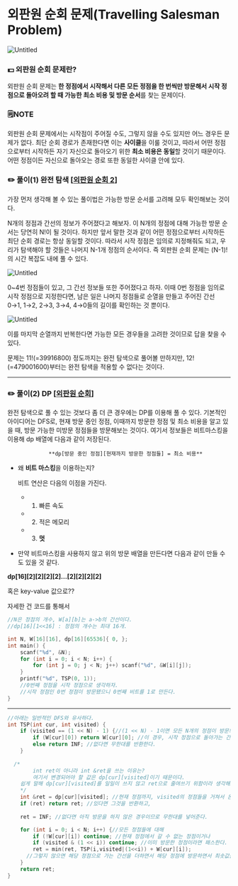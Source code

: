 # 외판원 순회 문제(Travelling Salesman Problem)

![Untitled](%E1%84%8B%E1%85%AC%E1%84%91%E1%85%A1%E1%86%AB%E1%84%8B%E1%85%AF%E1%86%AB%20%E1%84%89%E1%85%AE%E1%86%AB%E1%84%92%E1%85%AC%20%E1%84%86%E1%85%AE%E1%86%AB%E1%84%8C%E1%85%A6(Travelling%20Salesman%20Problem)%2057c1615f337f45caa12f7349bdb668ab/Untitled.png)

### 💵 외판원 순회 문제란?

외판원 순회 문제는 **한 정점에서 시작해서 다른 모든 정점을 한 번씩만 방문해서 시작 정점으로 돌아오려 할 때 가능한 최소 비용 및 방문 순서**를 찾는 문제이다.

### 🗒️NOTE

외판원 순회 문제에서는 시작점이 주어질 수도, 그렇지 않을 수도 있지만 어느 경우든 문제가 없다. 최단 순회 경로가 존재한다면 이는 **사이클**을 이룰 것이고, 따라서 어떤 정점으로부터 시작하든 자기 자신으로 돌아오기 위한 **최소 비용은 동일**할 것이기 때문이다. 어떤 정점이든 자신으로 돌아오는 경로 또한 동일한 사이클 안에 있다. 

### ✏️ 풀이(1) 완전 탐색 [[외판원 순회 2](https://www.acmicpc.net/problem/10971)]

가장 먼저 생각해 볼 수 있는 풀이법은 가능한 방문 순서를 고려해 모두 확인해보는 것이다.

N개의 정점과 간선의 정보가 주어졌다고 해보자. 이 N개의 정점에 대해 가능한 방문 순서는 당연히 N!이 될 것이다. 하지만 앞서 말한 것과 같이 어떤 정점으로부터 시작하든 최단 순회 경로는 항상 동일할 것이다. 따라서 시작 정점은 임의로 지정해줘도 되고, 우리가 탐색해야 할 것들은 나머지 N-1개 정점의 순서이다. 즉 외판원 순회 문제는 (N-1)!의 시간 복잡도 내에 풀 수 있다.

![Untitled](%E1%84%8B%E1%85%AC%E1%84%91%E1%85%A1%E1%86%AB%E1%84%8B%E1%85%AF%E1%86%AB%20%E1%84%89%E1%85%AE%E1%86%AB%E1%84%92%E1%85%AC%20%E1%84%86%E1%85%AE%E1%86%AB%E1%84%8C%E1%85%A6(Travelling%20Salesman%20Problem)%2057c1615f337f45caa12f7349bdb668ab/Untitled%201.png)

0~4번 정점들이 있고, 그 간선 정보들 또한 주어졌다고 하자. 이때 0번 정점을 임의로 시작 정점으로 지정한다면, 남은 일은 나머지 정점들로 순열을 만들고 주어진 간선 0→1, 1→2, 2→3, 3→4, 4→0들의 길이를 확인하는 것 뿐이다.

 

![Untitled](%E1%84%8B%E1%85%AC%E1%84%91%E1%85%A1%E1%86%AB%E1%84%8B%E1%85%AF%E1%86%AB%20%E1%84%89%E1%85%AE%E1%86%AB%E1%84%92%E1%85%AC%20%E1%84%86%E1%85%AE%E1%86%AB%E1%84%8C%E1%85%A6(Travelling%20Salesman%20Problem)%2057c1615f337f45caa12f7349bdb668ab/Untitled%202.png)

이를 마지막 순열까지 반복한다면 가능한 모든 경우들을 고려한 것이므로 답을 찾을 수 있다.

문제는 11!(=39916800) 정도까지는 완전 탐색으로 풀어볼 만하지만, 12!(=479001600)부터는 완전 탐색을 적용할 수 없다는 것이다.

---

### ✏️ 풀이(2) DP [[외판원 순회](https://www.acmicpc.net/problem/2098)]

완전 탐색으로 풀 수 있는 것보다 좀 더 큰 경우에는 DP를 이용해 풀 수 있다. 기본적인 아이디어는 DFS로, 현재 방문 중인 정점, 이때까지 방문한 정점 및 최소 비용을 알고 있을 때, 방문 가능한 미방문 정점들을 방문해보는 것이다. 여기서 정보들은 비트마스킹을 이용해 dp 배열에 다음과 같이 저장된다.

                 **dp[방문 중인 정점][현재까지 방문한 정점들] = 최소 비용**

- 왜 **비트 마스킹**을 이용하는지?
    
    비트 연산은 다음의 이점을 가진다.
    
    - 1) 빠른 속도
    - 2) 적은 메모리
    - 3) **멋**

* 만약 비트마스킹을 사용하지 않고 위의 방문 배열을 만든다면 다음과 같이 만들 수도 있을 것 같다.

**dp[16][2][2][2][2]…[2][2][2][2]**

혹은 key-value 값으로??

자세한 건 코드를 통해서 

```cpp
//N은 정점의 개수, W[a][b]는 a->b의 간선이다.
//dp[16][1<<16] : 정점의 개수는 최대 16개.

int N, W[16][16], dp[16][65536]{ 0, };
int main() {
	scanf("%d", &N);
	for (int i = 0; i < N; i++) {
		for (int j = 0; j < N; j++) scanf("%d", &W[i][j]);
	}
	printf("%d", TSP(0, 1));
	//0번째 정점을 시작 정점으로 생각하자.
	//시작 정점인 0번 정점이 방문됐으니 0번째 비트를 1로 만든다.
}
```

---

```cpp
//아래는 일반적인 DFS와 유사하다.
int TSP(int cur, int visited) {
	if (visited == (1 << N) - 1) {//(1 << N) - 1이면 모든 N개의 정점이 방문되었다는 것이다.
		if (W[cur][0]) return W[cur][0]; //이 경우, 시작 정점으로 돌아가는 간선이 있다면 반환하고
		else return INF; //없다면 무한대를 반환한다.
	}
	
  /*
		int ret이 아니라 int &ret을 쓰는 이유는?
		여기서 변경되어야 할 값은 dp[cur][visited]이기 때문이다.
    쉽게 말해 dp[cur][visited]를 일일이 쓰지 않고 ret으로 줄여쓰기 위함이라 생각해도 좋다.
	*/
	int &ret = dp[cur][visited]; //현재 정점까지, visited의 정점들을 거쳐서 온 최솟값이
	if (ret) return ret; //있다면 그것을 반환하고,
	
	ret = INF; //없다면 아직 방문을 하지 않은 경우이므로 무한대를 넣어준다.

	for (int i = 0; i < N; i++) {//모든 정점들에 대해
		if (!W[cur][i]) continue; //현재 정점에서 갈 수 없는 정점이거나
		if (visited & (1 << i)) continue; //이미 방문한 정점이라면 패스한다.
		ret = min(ret, TSP(i,visited|(1<<i)) + W[cur][i]);
	  //그렇지 않으면 해당 정점으로 가는 간선을 더하면서 해당 정점에 방문하면서 최솟값을 갱신해나간다.
	}
	return ret;
}

```
